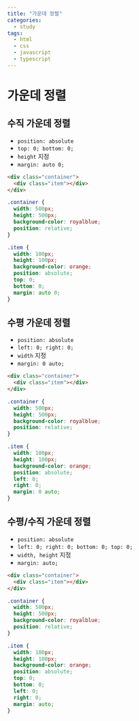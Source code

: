 ```yaml
---
title: "가운데 정렬"
categories:
  - study
tags:
  - html
  - css
  - javascript
  - typescript
---
```


# 가운데 정렬

## 수직 가운데 정렬

- ```position: absolute```
- ```top: 0; bottom: 0;```
- ```height``` 지정
- ```margin: auto 0;```

```html
<div class="container">
  <div class="item"></div>
</div>
```
```css
.container {
  width: 500px;
  height: 500px;
  background-color: royalblue;
  position: relative;
}

.item {
  width: 100px;
  height: 100px;
  background-color: orange;
  position: absolute;
  top: 0;
  bottom: 0;
  margin: auto 0;
}
```

## 수평 가운데 정렬

- ```position: absolute```
- ```left: 0; right: 0;```
- ```width``` 지정
- ```margin: 0 auto;```

```html
<div class="container">
  <div class="item"></div>
</div>
```
```css
.container {
  width: 500px;
  height: 500px;
  background-color: royalblue;
  position: relative;
}

.item {
  width: 100px;
  height: 100px;
  background-color: orange;
  position: absolute;
  left: 0;
  right: 0;
  margin: 0 auto;
}
```

## 수평/수직 가운데 정렬
- ```position: absolute```
- ```left: 0; right: 0; bottom: 0; top: 0;```
- ```width, height``` 지정
- ```margin: auto;```

```html
<div class="container">
  <div class="item"></div>
</div>
```
```css
.container {
  width: 500px;
  height: 500px;
  background-color: royalblue;
  position: relative;
}

.item {
  width: 100px;
  height: 100px;
  background-color: orange;
  position: absolute;
  top: 0;
  bottom: 0;
  left: 0;
  right: 0;
  margin: auto;
}
```